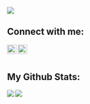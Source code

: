 

<img src="https://ik.imagekit.io/ryanraul/bordaTesteRadical2_87SgCyyw7.png" />

## Connect with me:

<a href = "https://www.linkedin.com/in/raul-ryan-deaque-silva-9521251b5/">
  <img align="left" alt="ryanraul | LinkedIn" width="22px" src="https://cdn.jsdelivr.net/npm/simple-icons@v3/icons/linkedin.svg" />
</a>
<a href = "https://www.instagram.com/raul.deaque/">
  <img align="left" alt="ryanraul | Instagram" width="22px" src="https://cdn.jsdelivr.net/npm/simple-icons@v3/icons/instagram.svg" />
</a>

<br><br>
## My Github Stats:

<div>
<a href="https://github-readme-stats.vercel.app/api?username=ryanraul&show_icons=true&theme=radical">
  <img  align="left" src="https://github-readme-stats.vercel.app/api?username=ryanraul&show_icons=true&theme=radical" />
</a>
<a href="https://github-readme-stats.vercel.app/api/top-langs/?username=ryanraul&langs_count=5&theme=radical">
  <img align="left" src="https://github-readme-stats.vercel.app/api/top-langs/?username=ryanraul&langs_count=5&theme=radical&layout=compact" />
</a>
</div>

